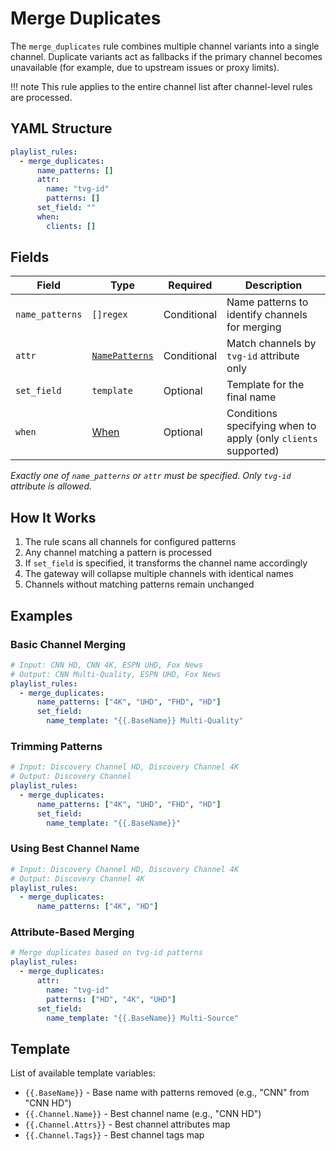 # Merge Duplicates

The `merge_duplicates` rule combines multiple channel variants into a single channel. Duplicate variants act as
fallbacks
if the primary channel becomes unavailable (for example, due to upstream issues or proxy limits).

!!! note
This rule applies to the entire channel list after channel-level rules are processed.

## YAML Structure

```yaml
playlist_rules:
  - merge_duplicates:
      name_patterns: []
      attr:
        name: "tvg-id"
        patterns: []
      set_field: ""
      when:
        clients: []
```

## Fields

| Field           | Type                           | Required    | Description                                                    |
|-----------------|--------------------------------|-------------|----------------------------------------------------------------|
| `name_patterns` | `[]regex`                      | Conditional | Name patterns to identify channels for merging                 |
| `attr`          | [`NamePatterns`](../common.md) | Conditional | Match channels by `tvg-id` attribute only                      |
| `set_field`     | `template`                     | Optional    | Template for the final name                                    |
| `when`          | [When](when.md)                | Optional    | Conditions specifying when to apply (only `clients` supported) |

*Exactly one of `name_patterns` or `attr` must be specified. Only `tvg-id` attribute is allowed.*

## How It Works

1. The rule scans all channels for configured patterns
2. Any channel matching a pattern is processed
3. If `set_field` is specified, it transforms the channel name accordingly
4. The gateway will collapse multiple channels with identical names
5. Channels without matching patterns remain unchanged

## Examples

### Basic Channel Merging

```yaml
# Input: CNN HD, CNN 4K, ESPN UHD, Fox News
# Output: CNN Multi-Quality, ESPN UHD, Fox News
playlist_rules:
  - merge_duplicates:
      name_patterns: ["4K", "UHD", "FHD", "HD"]
      set_field:
        name_template: "{{.BaseName}} Multi-Quality"
```

### Trimming Patterns

```yaml
# Input: Discovery Channel HD, Discovery Channel 4K
# Output: Discovery Channel
playlist_rules:
  - merge_duplicates:
      name_patterns: ["4K", "UHD", "FHD", "HD"]
      set_field:
        name_template: "{{.BaseName}}"
```

### Using Best Channel Name

```yaml
# Input: Discovery Channel HD, Discovery Channel 4K
# Output: Discovery Channel 4K
playlist_rules:
  - merge_duplicates:
      name_patterns: ["4K", "HD"]
```

### Attribute-Based Merging

```yaml
# Merge duplicates based on tvg-id patterns
playlist_rules:
  - merge_duplicates:
      attr:
        name: "tvg-id"
        patterns: ["HD", "4K", "UHD"]
      set_field:
        name_template: "{{.BaseName}} Multi-Source"
```

## Template

List of available template variables:

- `{{.BaseName}}` - Base name with patterns removed (e.g., "CNN" from "CNN HD")
- `{{.Channel.Name}}` - Best channel name (e.g., "CNN HD")
- `{{.Channel.Attrs}}` - Best channel attributes map
- `{{.Channel.Tags}}` - Best channel tags map
